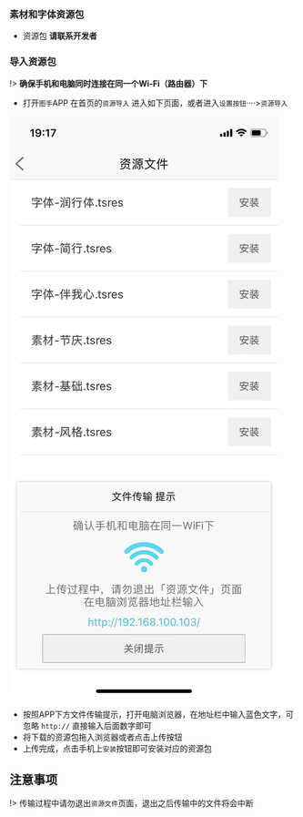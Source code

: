 ### 素材和字体资源包

- 资源包 **请联系开发者** 

### 导入资源包

!>  **确保手机和电脑同时连接在同一个Wi-Fi（路由器）下** 
- 打开`图手`APP 在首页的`资源导入` 进入如下页面，或者进入`设置按钮`····>`资源导入`

![resupload](_images/resupload.jpg ':size=320*500')

- 按照APP下方文件传输提示，打开电脑浏览器，在地址栏中输入蓝色文字，可忽略 `http://` 直接输入后面数字即可
- 将下载的资源包拖入浏览器或者点击上传按钮
- 上传完成，点击手机上`安装`按钮即可安装对应的资源包


## 注意事项
!> 传输过程中请勿退出`资源文件`页面，退出之后传输中的文件将会中断